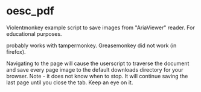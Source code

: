 # oesc_pdf

Violentmonkey example script to save images from "AriaViewer" reader.  For educational purposes.

probably works with tampermonkey.  Greasemonkey did not work (in firefox).

Navigating to the page will cause the userscript to traverse the document and save every page image to the default downloads directory for your browser.
Note - it does not know when to stop.  It will continue saving the last page until you close the tab.  Keep an eye on it.


